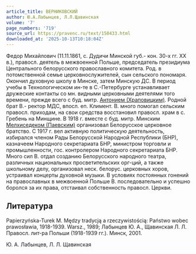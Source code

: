 ```yaml
---
article_title: ВЕРНИКОВСКИЙ
author: Ю.А.Лабынцев, Л.Л.Щавинская
volume: '7'
page_numbers: '719'
source_url: https://pravenc.ru/text/150433.html
downloaded_at: '2025-10-13T10:18:04Z'
---
```


Федор Михайлович (11.11.1861, с. Дудичи Минской губ.- кон. 30-х гг. ХХ в.), правосл. деятель в межвоенной Польше, председатель президиума Центрального белорусского православного комитета. Род. в потомственной семье церковнослужителей, сын сельского пономаря. Окончил духовную школу в Минске, затем Минскую ДС. В период учебы в Технологическом ин-те в С.-Петербурге устанавливает дружеские контакты со мн. видными церковными деятелями того времени, прежде всего с буд. митр. [Антонием (Храповицким)](<https://pravenc.ru/text/Антонием (Храповицким).html>). Родной брат В.- ректор МДС, впосл. еп. Климент. В. много помогал сельским правосл. приходам, на свои средства восстановил правосл. храм в с. Гребень на Минщине. В 1918 г. вместе с буд. митр. Минским [Мелхиседеком (Паевским)](https://pravenc.ru/text/Мелхиседек.html) организовал Белорусское церковное братство. С 1917 г. вел активную политическую деятельность, избирался членом Рады Белорусской Народной Республики (БНР), казначеем Народного секретариата БНР, министром торговли и промышленности, гос. контролером Народного секретариата БНР. Много сил В. отдал созданию Белорусского народного театра, различных национальных просветительских орг-ций, а также школьному делу, организовал неск. белорус. церковных хоров, устраивал концерты духовной музыки. В условиях постоянных гонений на православных в межвоенной Польше В. последовательно и успешно боролся за их права, отстаивал собственность правосл. Церкви.

## Литература

Papierzyńska-Turek M. Mędzy tradycją a rzeczywistością: Państwo wobec prawosławia, 1918-1939. Warsz., 1989; Лабынцев Ю. А., Щавинская Л. Л. Правосл. лит-ра Польши (1918-1939 гг.). Минск, 2001.

Ю. А. Лабынцев, Л. Л. Щавинская
